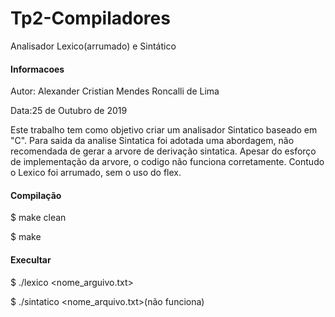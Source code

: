 # Tp2-Compiladores
Analisador Lexico(arrumado) e Sintático

####            Informacoes             ####

Autor: Alexander Cristian Mendes Roncalli de Lima

Data:25 de Outubro de 2019

Este trabalho tem como objetivo criar um analisador Sintatico baseado em "C".
Para saida da analise Sintatica foi adotada uma abordagem, não recomendada de gerar a arvore de derivação sintatica. Apesar do esforço de implementação da arvore, o codigo não funciona corretamente. Contudo o Lexico foi arrumado, sem o  uso do flex.

####            Compilação              ####

$ make clean

$ make


####             Execultar              ####

$ ./lexico <nome_arguivo.txt>

$ ./sintatico <nome_arquivo.txt>(não funciona)
